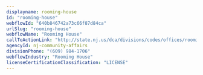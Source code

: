 ```yaml
---
displayname: rooming-house
id: "rooming-house"
webflowId: "640b846742a73c66f87d84ca"
urlSlug: "rooming-house"
webflowName: "Rooming House"
callToActionLink: "http://state.nj.us/dca/divisions/codes/offices/roomingboarding.html"
agencyId: nj-community-affairs
divisionPhone: "(609) 984-1706"
webflowIndustry: "Rooming House"
licenseCertificationClassification: "LICENSE"
---
```

